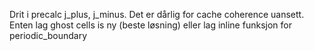 Drit i precalc j_plus, j_minus. Det er dårlig for cache coherence uansett. Enten lag ghost cells is ny (beste løsning) eller lag inline funksjon for periodic_boundary